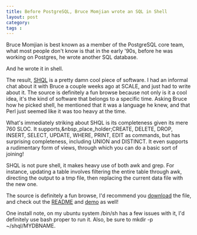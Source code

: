 ```yaml
---
title: Before PostgreSQL, Bruce Momjian wrote an SQL in Shell
layout: post
category: 
tags : 
---
```





Bruce Momjian is best known as a member of the PostgreSQL core team, what most
people don't know is that in the early '90s, before he was working on
Postgres, he wrote another SQL database.

And he wrote it in shell.

The result, [SHQL](http://momjian.us/download/) is a pretty damn cool piece of
software. I had an informal chat about it with Bruce a couple weeks ago at
SCALE, and just had to write about it. The source is definitely a fun browse
because not only is it a cool idea, it's the kind of software that belongs to
a specific time. Asking Bruce how he picked shell, he mentioned that it was a
language he knew, and that Perl just seemed like it was too heavy at the time.

What's immediately striking about SHQL is its completeness given its mere 760
SLOC. It supports,&nbsp_place_holder;CREATE, DELETE, DROP, INSERT, SELECT,
UPDATE, WHERE, PRINT, EDIT as commands, but has surprising completeness,
including UNION and DISTINCT. It even supports a rudimentary form of views,
through which you can do a basic sort of joining!

SHQL is not pure shell, it makes heavy use of both awk and grep. For instance,
updating a table involves filtering the entire table through awk, directing
the output to a tmp file, then replacing the current data file with the new
one.

The source is definitely a fun browse, I'd recommend you
[download](http://momjian.us/download/) the file, and check out the
[README](http://momjian.us/download/shql.1.3.README) and
[demo](http://momjian.us/download/shql.1.3.demo.shql) as well!

One install note, on my ubuntu system /bin/sh has a few issues with it, I'd
definitely use bash proper to run it. Also, be sure to mkdir -p
~/shql/MYDBNAME.

